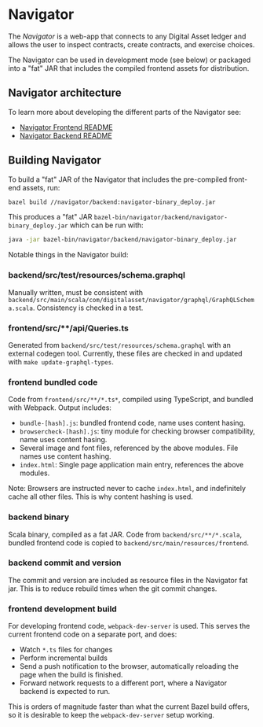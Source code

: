 Navigator
=========

The *Navigator* is a web-app that connects to any Digital Asset ledger and
allows the user to inspect contracts, create contracts, and exercise choices.

The Navigator can be used in development mode (see below) or packaged into a
"fat" JAR that includes the compiled frontend assets for distribution.

Navigator architecture
----------------------

To learn more about developing the different parts of the Navigator see:

- [Navigator Frontend README](./frontend)
- [Navigator Backend README](./backend)

Building Navigator
------------------

To build a "fat" JAR of the Navigator that includes the pre-compiled front-end
assets, run:

```bash
bazel build //navigator/backend:navigator-binary_deploy.jar
```

This produces a "fat" JAR `bazel-bin/navigator/backend/navigator-binary_deploy.jar` which can be run with:

```bash
java -jar bazel-bin/navigator/backend/navigator-binary_deploy.jar
```

Notable things in the Navigator build:

### backend/src/test/resources/schema.graphql

Manually written, must be consistent with `backend/src/main/scala/com/digitalasset/navigator/graphql/GraphQLSchema.scala`. Consistency is checked in a test.

### frontend/src/**/api/Queries.ts

Generated from `backend/src/test/resources/schema.graphql` with an external codegen tool.
Currently, these files are checked in and updated with `make update-graphql-types`.

### frontend bundled code

Code from `frontend/src/**/*.ts*`, compiled using TypeScript, and bundled with Webpack.
Output includes:
- `bundle-[hash].js`: bundled frontend code, name uses content hasing.
- `browsercheck-[hash].js`: tiny module for checking browser compatibility, name uses content hasing.
- Several image and font files, referenced by the above modules. File names use content hashing.
- `index.html`: Single page application main entry, references the above modules.

Note: Browsers are instructed never to cache `index.html`, and indefinitely cache all other files. This is why content hashing is used.

### backend binary

Scala binary, compiled as a fat JAR.
Code from `backend/src/**/*.scala`, bundled frontend code is copied to `backend/src/main/resources/frontend`.

### backend commit and version

The commit and version are included as resource files in the Navigator fat jar.
This is to reduce rebuild times when the git commit changes.

### frontend development build

For developing frontend code, `webpack-dev-server` is used. This serves the current frontend code on a separate port, and does:
- Watch `*.ts` files for changes
- Perform incremental builds
- Send a push notification to the browser, automatically reloading the page when the build is finished.
- Forward network requests to a different port, where a Navigator backend is expected to run.

This is orders of magnitude faster than what the current Bazel build offers, so it is desirable to keep the `webpack-dev-server` setup working. 
